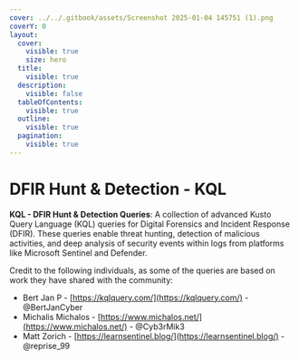```yaml
---
cover: ../../.gitbook/assets/Screenshot 2025-01-04 145751 (1).png
coverY: 0
layout:
  cover:
    visible: true
    size: hero
  title:
    visible: true
  description:
    visible: false
  tableOfContents:
    visible: true
  outline:
    visible: true
  pagination:
    visible: true
---
```


# DFIR Hunt & Detection - KQL

**KQL - DFIR Hunt & Detection Queries**: A collection of advanced Kusto Query Language (KQL) queries for Digital Forensics and Incident Response (DFIR). These queries enable threat hunting, detection of malicious activities, and deep analysis of security events within logs from platforms like Microsoft Sentinel and Defender.

Credit to the following individuals, as some of the queries are based on work they have shared with the community:

* Bert Jan P - [https://kqlquery.com/](https://kqlquery.com/) - @BertJanCyber
* Michalis Michalos - [https://www.michalos.net/](https://www.michalos.net/) - @Cyb3rMik3
* Matt Zorich - [https://learnsentinel.blog/](https://learnsentinel.blog/) - @reprise\_99
